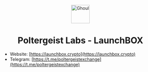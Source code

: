 <p align="center">
  <a href="https://launchbox.crypto">
    <img alt="Ghoul" src="https://poltergeistexchange.com/static/media/logo.c4de8924.svg" width="60" />
  </a>
</p>
<h1 align="center">
  Poltergeist Labs - LaunchBOX
</h1>


* Website: [https://launchbox.crypto](https://launchbox.crypto)
* Telegram: [https://t.me/poltergeistexchange](https://t.me/poltergeistexchange)



